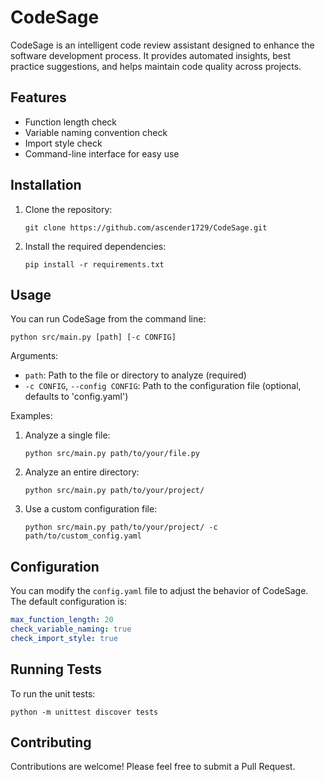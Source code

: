 # CodeSage

CodeSage is an intelligent code review assistant designed to enhance the software development process. It provides automated insights, best practice suggestions, and helps maintain code quality across projects.

## Features

- Function length check
- Variable naming convention check
- Import style check
- Command-line interface for easy use

## Installation

1. Clone the repository:
   ```
   git clone https://github.com/ascender1729/CodeSage.git
   ```
2. Install the required dependencies:
   ```
   pip install -r requirements.txt
   ```

## Usage

You can run CodeSage from the command line:

```
python src/main.py [path] [-c CONFIG]
```

Arguments:
- `path`: Path to the file or directory to analyze (required)
- `-c CONFIG`, `--config CONFIG`: Path to the configuration file (optional, defaults to 'config.yaml')

Examples:
1. Analyze a single file:
   ```
   python src/main.py path/to/your/file.py
   ```
2. Analyze an entire directory:
   ```
   python src/main.py path/to/your/project/
   ```
3. Use a custom configuration file:
   ```
   python src/main.py path/to/your/project/ -c path/to/custom_config.yaml
   ```

## Configuration

You can modify the `config.yaml` file to adjust the behavior of CodeSage. The default configuration is:

```yaml
max_function_length: 20
check_variable_naming: true
check_import_style: true
```

## Running Tests

To run the unit tests:

```
python -m unittest discover tests
```

## Contributing

Contributions are welcome! Please feel free to submit a Pull Request.